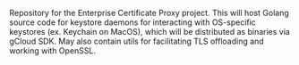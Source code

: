 Repository for the Enterprise Certificate Proxy project. This will host Golang source code for keystore daemons for interacting with OS-specific keystores (ex. Keychain on MacOS), which will be distributed as binaries via gCloud SDK. May also contain utils for facilitating TLS offloading and working with OpenSSL.

